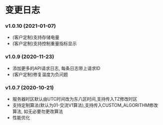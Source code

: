 # 变更日志

### v1.0.10 (2021-01-07)
+ (客户定制)支持存储电量
+ (客户定制)支持控制重量指标显示

### v1.0.9 (2020-11-23)
+ 添加更多的API请求日志, 每条日志带上请求ID
+ (客户定制)修复温度为负问题

### v1.0.7 (2020-10-21)
+ 服务器时区默认由UTC时间改为东八区时间,支持传入TZ修改时区
+ 支持定制算法(默认为01-交流V1算法),支持传入CUSTOM_ALGORITHM修改算法, 如无必要勿更改算法
+ 性能优化
